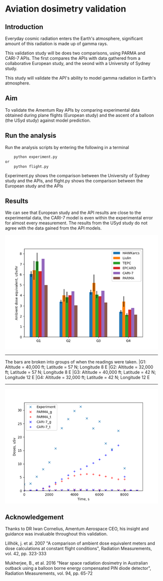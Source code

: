# Aviation dosimetry validation

## Introduction

Everyday cosmic radiation enters the Earth's atmosphere, significant amount of this radiation is made up of gamma rays. 

This validation study will be does two comparisons, using PARMA and CARI-7 APIs. The first compares the APIs with data gathered from a collaborative European study, and the seond with a University of Sydney study. 

This study will validate the API's ability to model gamma radiation in Earth's atmosphere.

## Aim

To validate the Amentum Ray APIs by comparing experimental data obtained during plane flights (European study) and the ascent of a balloon (the USyd study) against model prediction.

## Run the analysis

Run the analysis scripts by entering the following in a terminal

        python experiment.py
    or
        python flight.py

Experiment.py shows the comparison between the University of Sydney study and the APIs, and flight.py shows the comparison between the European study and the APIs

## Results

We can see that European study and the API results are close to the experimental data, the CARI-7 model is even within the experimental error for almost every measurement.
The results from the USyd study do not agree with the data gained from the API models.

![](barplot.png)
***
The bars are broken into groups of when the readings were taken.
 |G1: Altitude = 40,000 ft; Latitude = 57 N; Longitude 8 E
 |G2: Altitude = 32,000 ft; Latitude = 57 N; Longitude 8 E
 |G3: Altitude = 40,000 ft; Latitude = 42 N; Longitude 12 E
 |G4: Altitude = 32,000 ft; Latitude = 42 N; Longitude 12 E
***


![](lineplot.png)


## Acknowledgement

Thanks to DR Iwan Cornelius, Amentum Aerospace CEO, his insight and guidance was invaluable throughout this validation.

Lillhök, j. et al. 2007 "A comparison of ambient dose equivalent meters and dose calculations at constant flight conditions", Radiation Measurements, vol. 42, pp. 323-333

Mukherjee, B., et al. 2016 "Near space radiation dosimetry in Australian outback using a balloon borne energy compensated PIN diode detector", Radiation Measurements, vol. 94, pp. 65-72 